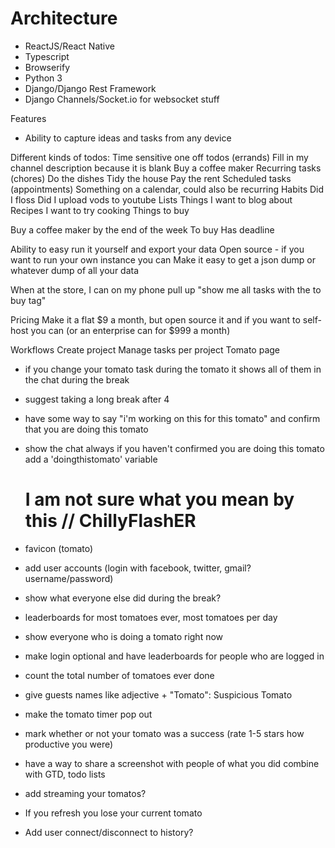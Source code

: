# Architecture
* ReactJS/React Native
* Typescript
* Browserify
* Python 3
* Django/Django Rest Framework
* Django Channels/Socket.io for websocket stuff


Features
* Ability to capture ideas and tasks from any device

Different kinds of todos:
Time sensitive one off todos (errands)
    Fill in my channel description because it is blank
    Buy a coffee maker
Recurring tasks (chores)
    Do the dishes
    Tidy the house
    Pay the rent
Scheduled tasks (appointments)
    Something on a calendar, could also be recurring
Habits
    Did I floss
    Did I upload vods to youtube
Lists
    Things I want to blog about
    Recipes I want to try cooking
    Things to buy


Buy a coffee maker by the end of the week
    To buy
    Has deadline

Ability to easy run it yourself and export your data
    Open source - if you want to run your own instance you can
    Make it easy to get a json dump or whatever dump of all your data

When at the store, I can on my phone pull up "show me all tasks with the to buy tag"


Pricing
    Make it a flat $9 a month, but open source it and if you want to self-host you can (or an enterprise can for $999 a month)


Workflows
    Create project
    Manage tasks per project
    Tomato page




* if you change your tomato task during the tomato it shows all of them in the chat during the break
* suggest taking a long break after 4
* have some way to say "i'm working on this for this tomato" and confirm that you are doing this tomato

* show the chat always if you haven't confirmed you are doing this tomato
    add a 'doingthistomato' variable
    # I am not sure what you mean by this // ChillyFlashER

* favicon (tomato)
* add user accounts (login with facebook, twitter, gmail? username/password)
* show what everyone else did during the break?

* leaderboards for most tomatoes ever, most tomatoes per day
* show everyone who is doing a tomato right now

* make login optional and have leaderboards for people who are logged in
* count the total number of tomatoes ever done
* give guests names like adjective + "Tomato": Suspicious Tomato
* make the tomato timer pop out

* mark whether or not your tomato was a success (rate 1-5 stars how productive you were)

* have a way to share a screenshot with people of what you did
combine with GTD, todo lists

* add streaming your tomatos?


* If you refresh you lose your current tomato
* Add user connect/disconnect to history?
